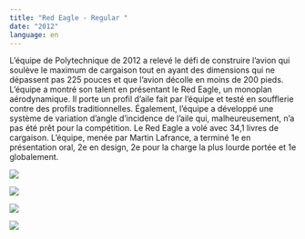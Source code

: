```yaml
---
title: "Red Eagle - Regular "
date: "2012"
language: en
---
```

L’équipe de Polytechnique de 2012 a relevé le défi de construire l’avion qui soulève le maximum de cargaison tout en ayant des dimensions qui ne dépassent pas 225 pouces et que l’avion décolle en moins de 200 pieds. L’équipe a montré son talent en présentant le Red Eagle, un monoplan aérodynamique. Il porte un profil d’aile fait par l’équipe et testé en soufflerie contre des profils traditionnelles. Également, l’équipe a développé une système de variation d’angle d’incidence de l’aile qui, malheureusement, n’a pas été prêt pour la compétition. Le Red Eagle a volé avec 34,1 livres de cargaison. L’équipe, menée par Martin Lafrance, a terminé 1e en présentation oral, 2e en design, 2e pour la charge la plus lourde portée et 1e globalement.

![](https://res.cloudinary.com/decninixz/image/upload/v1595342948/red_eagle_07_jdwbcn.jpg)

![](https://res.cloudinary.com/decninixz/image/upload/v1595342948/red_eagle_14_rpipay.jpg)

![](https://res.cloudinary.com/decninixz/image/upload/v1595342949/red_eagle_15_afj6ey.jpg)

![](https://res.cloudinary.com/decninixz/image/upload/v1595342949/red_eagle_21_trlx2i.jpg)